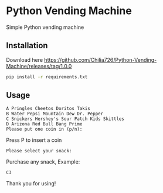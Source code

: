 # Python Vending Machine

Simple Python vending machine

## Installation

Download here
https://github.com/Chilia726/Python-Vending-Machine/releases/tag/1.0.0

```bash
pip install -r requirements.txt
```

## Usage

```
A Pringles Cheetos Doritos Takis
B Water Pepsi Mountain Dew Dr. Pepper
C Snickers Hershey's Sour Patch Kids Skittles
D Arizona Red Bull Bang Prime
Please put one coin in (p/n):
```
Press P to insert a coin

```
Please select your snack:
```

Purchase any snack, Example:

```
C3
```

Thank you for using!
